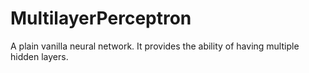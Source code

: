 # MultilayerPerceptron
A plain vanilla neural network. It provides the ability of having multiple hidden layers. 
